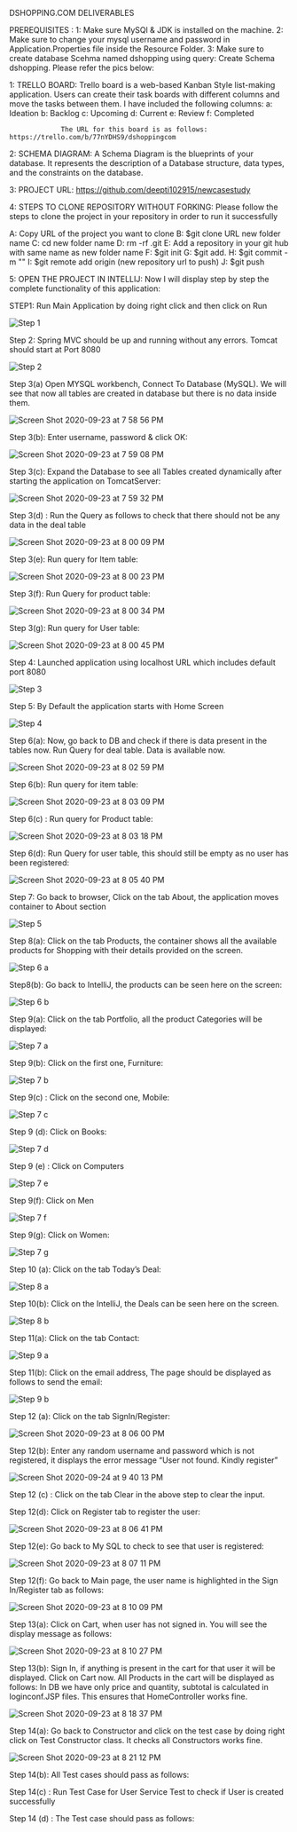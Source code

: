 







DSHOPPING.COM DELIVERABLES

PREREQUISITES :        1: Make sure MySQl & JDK is installed on the machine.
                       2: Make sure to change your mysql username and password in Application.Properties file inside the Resource Folder.
		       3: Make sure to create database Scehma named dshopping using query: Create Schema dshopping. Please refer the pics below:
		       
		     	 


1: TRELLO BOARD: Trello board is a web-based Kanban Style list-making application. 
                 Users can create their task boards with different columns and move the tasks between them.
                 I have included the following columns:
                 a: Ideation
                 b: Backlog
                 c: Upcoming
                 d: Current
                 e: Review
                 f: Completed

                 The URL for this board is as follows: https://trello.com/b/77nYDHS9/dshoppingcom


2: SCHEMA DIAGRAM: A Schema Diagram is the blueprints of your database. It represents the description of a Database structure, data types, and the constraints on the database.
                            

 


3: PROJECT URL:  https://github.com/deepti102915/newcasestudy

4: STEPS TO CLONE REPOSITORY WITHOUT FORKING:  Please follow the steps to clone the project in your repository in order to run it successfully

A: Copy URL of the project you want to clone
B: $git clone URL new folder name
C: cd new folder name
D: rm -rf .git
E: Add a repository in your git hub with same name as new folder name
F: $git init
G: $git add.
H: $git commit -m ""
I: $git  remote add origin (new repository url to push)
J: $git push

5: OPEN THE PROJECT IN INTELLIJ: Now I will display step by step the complete functionality of this application:
 
STEP1: Run Main Application by doing right click and then click on Run

![Step 1](https://user-images.githubusercontent.com/64552538/94212851-48a33000-fea3-11ea-9f8e-20ca95810960.png)


Step 2: Spring MVC should be up and running without any errors. Tomcat should start at Port 8080


   ![Step 2](https://user-images.githubusercontent.com/64552538/94212692-db8f9a80-fea2-11ea-886c-1625adc36ce0.png)

 
Step 3(a) Open MYSQL workbench, Connect To Database (MySQL). We will see that now all tables are created in database but there is no data inside them.

![Screen Shot 2020-09-23 at 7 58 56 PM](https://user-images.githubusercontent.com/64552538/94214957-13014580-fea9-11ea-8551-c4be2a78e647.png)

 
Step 3(b): Enter username, password & click OK:

![Screen Shot 2020-09-23 at 7 59 08 PM](https://user-images.githubusercontent.com/64552538/94215035-4cd24c00-fea9-11ea-8dd2-30b9a76552ac.png)

 
Step 3(c): Expand the Database to see all Tables created dynamically after starting the application on TomcatServer:

![Screen Shot 2020-09-23 at 7 59 32 PM](https://user-images.githubusercontent.com/64552538/94215224-eb5ead00-fea9-11ea-8882-68ef1c286075.png)


 
Step 3(d) : Run the Query as follows to check that there should not be any data in the deal table

![Screen Shot 2020-09-23 at 8 00 09 PM](https://user-images.githubusercontent.com/64552538/94215276-1d700f00-feaa-11ea-98db-c6ce372ff050.png)

 
Step 3(e): Run query for Item table: 

![Screen Shot 2020-09-23 at 8 00 23 PM](https://user-images.githubusercontent.com/64552538/94215319-4395af00-feaa-11ea-95e9-567896f6c6d6.png)

 
Step 3(f): Run Query for product table:

![Screen Shot 2020-09-23 at 8 00 34 PM](https://user-images.githubusercontent.com/64552538/94215356-67f18b80-feaa-11ea-978c-019e795b5aaf.png)


 
Step 3(g): Run query for User table:

![Screen Shot 2020-09-23 at 8 00 45 PM](https://user-images.githubusercontent.com/64552538/94215410-8d7e9500-feaa-11ea-8997-f0b09f1c81a3.png)

 


Step 4: Launched application using localhost URL which includes default port 8080

![Step 3](https://user-images.githubusercontent.com/64552538/94215510-d59db780-feaa-11ea-8d53-ca85c04cdd46.png)



 


Step 5: By Default the application starts with Home Screen

![Step 4](https://user-images.githubusercontent.com/64552538/94215562-febe4800-feaa-11ea-9a17-ac9b2c49518d.png)


 

Step 6(a): Now, go back to DB and check if there is data present in the tables now. Run Query for deal table. Data is available now.

![Screen Shot 2020-09-23 at 8 02 59 PM](https://user-images.githubusercontent.com/64552538/94215674-607eb200-feab-11ea-9827-cf3129031fbd.png)


 
Step 6(b): Run query for item table:

![Screen Shot 2020-09-23 at 8 03 09 PM](https://user-images.githubusercontent.com/64552538/94215740-886e1580-feab-11ea-9b91-69b1b157af11.png)

 
Step 6(c) : Run query for Product table:

![Screen Shot 2020-09-23 at 8 03 18 PM](https://user-images.githubusercontent.com/64552538/94215821-b5bac380-feab-11ea-95a7-a96582deb9f2.png)

 
Step 6(d): Run Query for user table, this should still be empty as no user has been registered:

![Screen Shot 2020-09-23 at 8 05 40 PM](https://user-images.githubusercontent.com/64552538/94215868-d84cdc80-feab-11ea-97c1-0176b54dce80.png)
 
Step 7: Go back to browser, Click on the tab About, the application moves container to About section

![Step 5](https://user-images.githubusercontent.com/64552538/94215593-20b7ca80-feab-11ea-9136-b2d65e83d74a.png)


 
Step 8(a): Click on the tab Products, the container shows all the available products for Shopping with their details provided on the screen.

![Step 6 a](https://user-images.githubusercontent.com/64552538/94215928-0a5e3e80-feac-11ea-96e9-752671617fa3.png)


 
Step8(b): Go back to IntelliJ, the products can be seen here on the screen:

![Step 6 b](https://user-images.githubusercontent.com/64552538/94215978-3083de80-feac-11ea-842a-e8c01d2257d8.png)

 
Step 9(a): Click on the tab Portfolio, all the product Categories will be displayed:

![Step 7 a](https://user-images.githubusercontent.com/64552538/94216033-5ad59c00-feac-11ea-8f16-dc81c658bf70.png)

 
Step 9(b): Click on the first one, Furniture:

![Step 7 b](https://user-images.githubusercontent.com/64552538/94216088-7d67b500-feac-11ea-877f-c0b51c35af64.png)

 
Step 9(c) : Click on the second one, Mobile: 

![Step 7 c](https://user-images.githubusercontent.com/64552538/94216131-9708fc80-feac-11ea-90c3-7a0d95d7b928.png)


 
Step 9 (d): Click on Books: 

![Step 7 d](https://user-images.githubusercontent.com/64552538/94216156-b011ad80-feac-11ea-8544-f99f38007bd9.png)


 
Step 9 (e) : Click on Computers

![Step 7 e](https://user-images.githubusercontent.com/64552538/94216192-cb7cb880-feac-11ea-8da4-6ba75fdce889.png)


 
Step 9(f): Click on Men

![Step 7 f](https://user-images.githubusercontent.com/64552538/94216272-f830d000-feac-11ea-9134-3f41ebe602a8.png)


 
Step 9(g): Click on Women:

![Step 7 g](https://user-images.githubusercontent.com/64552538/94216325-1696cb80-fead-11ea-9ae8-6b94ea7beb27.png)


 
Step 10 (a): Click on the tab Today’s Deal:

![Step 8 a](https://user-images.githubusercontent.com/64552538/94216380-3928e480-fead-11ea-9c27-d478147056dc.png)

 
Step 10(b): Click on the IntelliJ, the Deals can be seen here on the screen.

![Step 8 b](https://user-images.githubusercontent.com/64552538/94216448-58c00d00-fead-11ea-842c-5ea9b4a704c8.png)


 

Step 11(a): Click on the tab Contact:

![Step 9 a](https://user-images.githubusercontent.com/64552538/94216488-81e09d80-fead-11ea-9bdb-b7d648326098.png)

 
Step 11(b): Click on the email address, The page should be displayed as follows to send the email:

![Step 9 b](https://user-images.githubusercontent.com/64552538/94216526-9b81e500-fead-11ea-9422-8e5deabb1985.png)


 
Step 12 (a): Click on the tab SignIn/Register:

![Screen Shot 2020-09-23 at 8 06 00 PM](https://user-images.githubusercontent.com/64552538/94216613-cb30ed00-fead-11ea-8dd7-11d6051c92ca.png)


  
Step 12(b): Enter any random username and password which is not registered, it displays the error message “User not found. Kindly register”

![Screen Shot 2020-09-24 at 9 40 13 PM](https://user-images.githubusercontent.com/64552538/94216908-a5581800-feae-11ea-8b02-e250ae217520.png)

 

Step 12 (c) : Click on the tab Clear in the above step to clear the input.
 
Step 12(d): Click on Register tab to register the user:

![Screen Shot 2020-09-23 at 8 06 41 PM](https://user-images.githubusercontent.com/64552538/94217126-3929e400-feaf-11ea-809c-510e2445cb9f.png)


 
Step 12(e): Go back to My SQL to check to see that user is registered:

![Screen Shot 2020-09-23 at 8 07 11 PM](https://user-images.githubusercontent.com/64552538/94217226-7db57f80-feaf-11ea-8164-dad9bef69940.png)


 
Step 12(f): Go back to Main page, the user name is highlighted in the Sign In/Register tab as follows: 

![Screen Shot 2020-09-23 at 8 10 09 PM](https://user-images.githubusercontent.com/64552538/94217323-c3724800-feaf-11ea-9d4e-1d535385449b.png)


Step 13(a): Click on Cart, when user has not signed in. You will see the display message as follows:

![Screen Shot 2020-09-23 at 8 10 27 PM](https://user-images.githubusercontent.com/64552538/94217388-e0a71680-feaf-11ea-850c-5ed03c60de32.png)


 
Step 13(b): Sign In, if anything is present in the cart for that user it will be displayed. Click on Cart now. All Products in the cart will be displayed as follows: 
In DB we have only price and quantity, subtotal is calculated in loginconf.JSP files.  This ensures that HomeController works fine.

![Screen Shot 2020-09-23 at 8 18 37 PM](https://user-images.githubusercontent.com/64552538/94217480-16e49600-feb0-11ea-9ca3-ba8a6086cf6c.png)


 

Step 14(a): Go back to Constructor and click on the test case by doing right click on Test Constructor class. It checks all Constructors works fine.

![Screen Shot 2020-09-23 at 8 21 12 PM](https://user-images.githubusercontent.com/64552538/94217567-57441400-feb0-11ea-9a3f-1c4fc803a591.png)

 
Step 14(b): All Test cases should pass as follows:

 
Step 14(c) : Run Test Case for User Service Test to check if User is created successfully 


Step 14 (d) : The Test case should pass as follows: 
  
